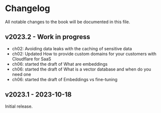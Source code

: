 # Changelog

All notable changes to the book will be documented in this file.


## v2023.2 - Work in progress

- ch02: Avoiding data leaks with the caching of sensitive data
- ch02: Updated How to provide custom domains for your customers with Cloudflare for SaaS
- ch06: started the draft of What are embeddings
- ch06: started the draft of What is a vector database and when do you need one
- ch06: started the draft of Embeddings vs fine-tuning

## v2023.1 - 2023-10-18

Initial release.
